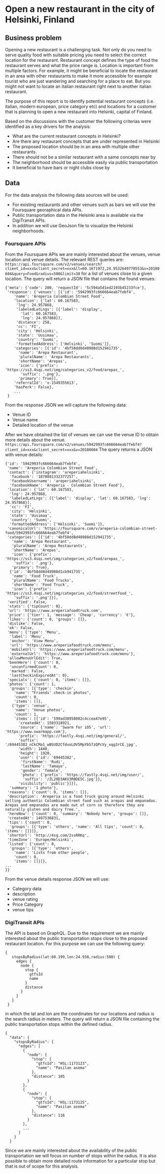 # Open a new restaurant in the city of Helsinki, Finland

## Business problem

Opening a new restaurant is a challenging task. Not only do you need to serve quality food with suitable pricing you need to select the correct location for the restaurant. Restaurant concept defines the type of food the restaurant serves and what the price range is. Location is important from multiple factors. For example, it might be beneficial to locate the restaurant in an area with other restaurants to make it more accessible for example tourist who are just wandering and searching for a place to eat. But you might not want to locate an italian restaurant right next to another italian restaurant.

The purpose of this report is to identify potential restaurant concepts (i.e. italian, modern european, price category etc) and locations for a customer that is planning to open a new restaurant into Helsinki, capital of Finland. 

Based on the discussions with the customer the following criterias were identified as a key drivers for the analysis:
* What are the current restaurant concepts in Helsinki?
* Are there any restaurant concepts that are under represented in Helsinki
* The proposed location should be in an area with multiple other restaurants.
* There should not be a similar restaurant with a same concepts near by
* The neighborhood should be accessible easily via public transportation
* It beneficial to have bars or night clubs close by


## Data

For the data analysis the following data sources will be used:
* For existing restaurants and other venues such as bars we will use the Foursquare georaphical data APIs. 
* Public transportation data in the Helsinki area is available via the DigiTransit APIs.
* In addition we will use GeoJson file to visualize the Helsinki neighborhoods.

### Foursquare APIs

From the Foursquare APIs we are mainly interested about the venues, venue location and venue details. The relevant REST queries are:
```https://api.foursquare.com/v2/venues/search?client_id=xxx&client_secret=xxx&ll=60.1671972,24.9532649770553&v=20180604&query=Food&radius=500&limit=30```
for a list of venues close to a given location. The query will return a JSON file that contains the found venues:
```
{'meta': {'code': 200, 'requestId': '5c594a5d1ed2193b45233fce'},
 'response': {'venues': [{'id': '5942993fc666664eab7febf4',
    'name': 'Areperia Colombian Street Food',
    'location': {'lat': 60.167583,
     'lng': 24.957868,
     'labeledLatLngs': [{'label': 'display',
       'lat': 60.167583,
       'lng': 24.957868}],
     'distance': 258,
     'cc': 'FI',
     'city': 'Helsinki',
     'state': 'Uusimaa',
     'country': 'Suomi',
     'formattedAddress': ['Helsinki', 'Suomi']},
    'categories': [{'id': '4bf58dd8d48988d152941735',
      'name': 'Arepa Restaurant',
      'pluralName': 'Arepa Restaurants',
      'shortName': 'Arepas',
      'icon': {'prefix': 'https://ss3.4sqi.net/img/categories_v2/food/arepas_',
       'suffix': '.png'},
      'primary': True}],
    'referralId': 'v-1549355613',
    'hasPerk': False},
    ...
 }
 ```

From the response JSON we will capture the following data:
* Venue ID
* Venue name
* Detailed location of the venue

After we have obtained the list of venues we can use the venue ID to obtain more details about the venue.
```https://api.foursquare.com/v2/venues/5942993fc666664eab7febf4?client_id=xxx&client_secret=xxx&v=20180604```
The query returns a JSON with venue details:
```
{'id': '5942993fc666664eab7febf4',
 'name': 'Areperia Colombian Street Food',
 'contact': {'instagram': 'areperiahelsinki',
  'facebook': '1878881332377257',
  'facebookUsername': 'areperiahelsinki',
  'facebookName': 'Areperia - Colombian Street Food'},
 'location': {'lat': 60.167583,
  'lng': 24.957868,
  'labeledLatLngs': [{'label': 'display', 'lat': 60.167583, 'lng': 24.957868}],
  'cc': 'FI',
  'city': 'Helsinki',
  'state': 'Uusimaa',
  'country': 'Suomi',
  'formattedAddress': ['Helsinki', 'Suomi']},
 'canonicalUrl': 'https://foursquare.com/v/areperia-colombian-street-food/5942993fc666664eab7febf4',
 'categories': [{'id': '4bf58dd8d48988d152941735',
   'name': 'Arepa Restaurant',
   'pluralName': 'Arepa Restaurants',
   'shortName': 'Arepas',
   'icon': {'prefix': 'https://ss3.4sqi.net/img/categories_v2/food/arepas_',
    'suffix': '.png'},
   'primary': True},
  {'id': '4bf58dd8d48988d1cb941735',
   'name': 'Food Truck',
   'pluralName': 'Food Trucks',
   'shortName': 'Food Truck',
   'icon': {'prefix': 'https://ss3.4sqi.net/img/categories_v2/food/streetfood_',
    'suffix': '.png'}}],
 'verified': False,
 'stats': {'tipCount': 0},
 'url': 'https://www.areperiafoodtruck.com',
 'price': {'tier': 1, 'message': 'Cheap', 'currency': '€'},
 'likes': {'count': 0, 'groups': []},
 'dislike': False,
 'ok': False,
 'menu': {'type': 'Menu',
  'label': 'Menu',
  'anchor': 'View Menu',
  'url': 'https://www.areperiafoodtruck.com/menu',
  'mobileUrl': 'https://www.areperiafoodtruck.com/menu',
  'externalUrl': 'https://www.areperiafoodtruck.com/menu'},
 'allowMenuUrlEdit': True,
 'beenHere': {'count': 0,
  'unconfirmedCount': 0,
  'marked': False,
  'lastCheckinExpiredAt': 0},
 'specials': {'count': 0, 'items': []},
 'photos': {'count': 1,
  'groups': [{'type': 'checkin',
    'name': "Friends' check-in photos",
    'count': 0,
    'items': []},
   {'type': 'venue',
    'name': 'Venue photos',
    'count': 1,
    'items': [{'id': '599ad38958002c4ccea47e95',
      'createdAt': 1503318921,
      'source': {'name': 'Swarm for iOS', 'url': 'https://www.swarmapp.com'},
      'prefix': 'https://fastly.4sqi.net/img/general/',
      'suffix': '/69445382_nCkCMa1_wBSUD2CfdvoLOV5MpYb57zQPcVy_xqg3rCE.jpg',
      'width': 1440,
      'height': 1920,
      'user': {'id': '69445382',
       'firstName': 'Rudi',
       'lastName': 'Tamayo',
       'gender': 'female',
       'photo': {'prefix': 'https://fastly.4sqi.net/img/user/',
        'suffix': '/ZL2OD3AKV3R0DE5C.jpg'}},
      'visibility': 'public'}]}],
  'summary': '1 photo'},
 'reasons': {'count': 0, 'items': []},
 'description': 'Areperia is a food truck going around Helsinki selling authentic Colombian street food such as arepas and empanadas. Arepas and empanadas are made out of corn so therefore they are naturally gluten and dairy free.',
 'hereNow': {'count': 0, 'summary': 'Nobody here', 'groups': []},
 'createdAt': 1497536831,
 'tips': {'count': 0,
  'groups': [{'type': 'others', 'name': 'All tips', 'count': 0, 'items': []}]},
 'shortUrl': 'http://4sq.com/2ssRRKq',
 'timeZone': 'Europe/Helsinki',
 'listed': {'count': 0,
  'groups': [{'type': 'others',
    'name': 'Lists from other people',
    'count': 0,
    'items': []}]},
...
}}
```

  From the venue details response JSON we will use:
  * Category data
  * description
  * venue rating
  * Price Category
  * venue tips

### DigiTransit APIs

The API is based on GraphQL. Due to the requirement we are mainly interested about the public transportation stops close to the proposed restaurant location. For this purpose we can use the following query:
 ``` 
 {
    stopsByRadius(lat:60.199,lon:24.938,radius:500) {
      edges {
        node {
          stop { 
            gtfsId 
            name
          }
          distance
        }
      }
    }
  }
  ```

in which the lat and lon are the coordinates for our locations and radius is the search radius in meters. The query will return a JSON file containing the public transportation stops within the defined radius.

```
{
  "data": {
    "stopsByRadius": {
      "edges": [
        {
          "node": {
            "stop": {
              "gtfsId": "HSL:1173123",
              "name": "Pasilan asema"
            },
            "distance": 105
          }
        },
        {
          "node": {
            "stop": {
              "gtfsId": "HSL:1173125",
              "name": "Pasilan asema"
            },
            "distance": 116
          }
        },
        ...
      ]
    }
  }
  ```

Since we are mainly interested about the availability of the public transportation we will focus on number of stops within the radius. It is also possible to obtain more detailed route information for a particular stop but that is out of scope for this analysis.

